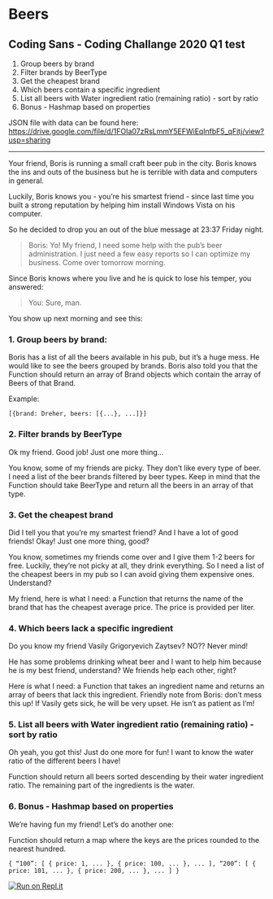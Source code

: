 # Beers
## Coding Sans - Coding Challange 2020 Q1 test

1. Group beers by brand
2. Filter brands by BeerType
3. Get the cheapest brand
4. Which beers contain a specific ingredient
5. List all beers with Water ingredient ratio (remaining ratio) - sort by ratio
6. Bonus - Hashmap based on properties

JSON file with data can be found here: 
https://drive.google.com/file/d/1FOIa07zRsLmmY5EFWiEqlnfbF5_qFitj/view?usp=sharing

- - - -

Your friend, Boris is running a small craft beer pub in the city. Boris knows the ins and outs of the business but he is terrible with data and computers in general.
 
Luckily, Boris knows you - you’re his smartest friend - since last time you built a strong reputation by helping him install Windows Vista on his computer.
 
So he decided to drop you an out of the blue message at 23:37 Friday night.

> Boris: Yo! My friend, I need some help with the pub’s beer administration. I just need a few easy reports so I can optimize my business. Come over tomorrow morning.
 
Since Boris knows where you live and he is quick to lose his temper, you answered:
 
> You: Sure, man.

You show up next morning and see this:


### 1. Group beers by brand:

Boris has a list of all the beers available in his pub, but it’s a huge mess. He would like to see the beers grouped by brands. Boris also told you that the Function should return an array of Brand objects which contain the array of Beers of that Brand.

Example:
```
[{brand: Dreher, beers: [{...}, ...]}]
```
### 2. Filter brands by BeerType

Ok my friend. Good job! Just one more thing…

You know, some of my friends are picky. They don’t like every type of beer. I need a list of the beer brands filtered by beer types. Keep in mind that the Function should take BeerType and return all the beers in an array of that type.

### 3. Get the cheapest brand

Did I tell you that you’re my smartest friend? And I have a lot of good friends!
Okay! Just one more thing, good?

You know, sometimes my friends come over and I give them 1-2 beers for free. Luckily, they’re not picky at all, they drink everything. So I need a list of the cheapest beers in my pub so I can avoid giving them expensive ones. Understand?

My friend, here is what I need: a Function that returns the name of the brand that has the cheapest average price. The price is provided per liter.


### 4. Which beers lack a specific ingredient

Do you know my friend Vasily Grigoryevich Zaytsev? NO??
Never mind!

He has some problems drinking wheat beer and I want to help him because he is my best friend, understand? We friends help each other, right? 

Here is what I need: a Function that takes an ingredient name and returns an array of beers that lack this ingredient.
Friendly note from Boris: don’t mess this up! If Vasily gets sick, he will be very upset. He isn’t as patient as I’m!

### 5. List all beers with Water ingredient ratio (remaining ratio) - sort by ratio

Oh yeah, you got this! Just do one more for fun! I want to know the water ratio of the different beers I have!

Function should return all beers sorted descending by their water ingredient ratio. The remaining part of the ingredients is the water.

### 6. Bonus - Hashmap based on properties

We’re having fun my friend! Let’s do another one:

Function should return a map where the keys are the prices rounded to the nearest hundred.
```
{ “100”: [ { price: 1, ... }, { price: 100, ... }, ... ], “200”: [ { price: 101, ... }, { price: 200, ... }, ... ] }
```

[![Run on Repl.it](https://repl.it/badge/github/benceharomi/Beers)](https://repl.it/github/benceharomi/Beers)
